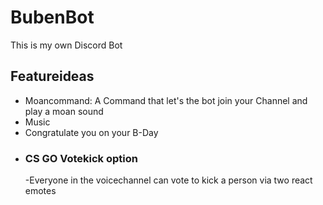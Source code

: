 # BubenBot
This is my own Discord Bot

## Featureideas
- Moancommand: A Command that let's the bot join your Channel and play a moan sound
- Music
- Congratulate you on your B-Day
- ### CS GO Votekick option
    -Everyone in the voicechannel can vote to kick a person via two react emotes

